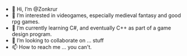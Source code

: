 - 👋 Hi, I’m @Zonkrur
- 👀 I’m interested in videogames, especially medieval fantasy and good rpg games.
- 🌱 I’m currently learning C#, and eventually C++ as part of a game design program.
- 💞️ I’m looking to collaborate on ... stuff
- 📫 How to reach me ... you can't.

<!---
Zonkrur/Zonkrur is a ✨ special ✨ repository because its `README.md` (this file) appears on your GitHub profile.
You can click the Preview link to take a look at your changes.
--->
